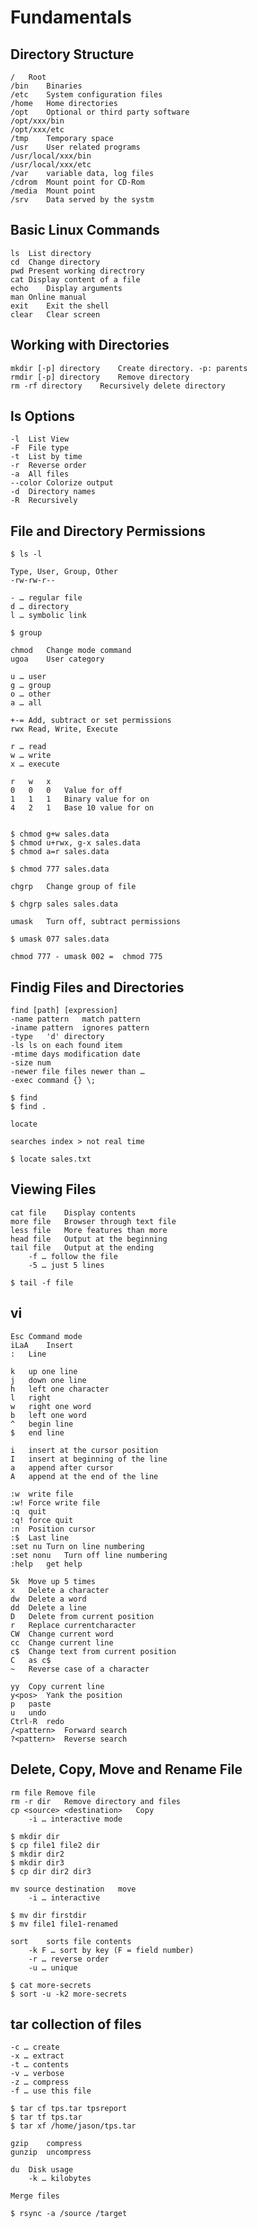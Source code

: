 # Fundamentals

## Directory Structure

    /	Root
    /bin	Binaries
    /etc	System configuration files
    /home	Home directories
    /opt	Optional or third party software
    /opt/xxx/bin	
    /opt/xxx/etc	
    /tmp	Temporary space
    /usr	User related programs
    /usr/local/xxx/bin	
    /usr/local/xxx/etc	
    /var	variable data, log files
    /cdrom	Mount point for CD-Rom
    /media	Mount point
    /srv	Data served by the systm

## Basic Linux Commands

    ls	List directory
    cd	Change directory
    pwd	Present working directrory
    cat	Display content of a file
    echo	Display arguments
    man	Online manual
    exit	Exit the shell
    clear	Clear screen

## Working with Directories

    mkdir [-p] directory	Create directory. -p: parents
    rmdir [-p] directory	Remove directory
    rm -rf directory	Recursively delete directory

## ls Options

    -l	List View
    -F	File type
    -t	List by time
    -r	Reverse order
    -a	All files
    --color	Colorize output
    -d	Directory names
    -R	Recursively

## File and Directory Permissions

    $ ls -l

    Type, User, Group, Other
    -rw-rw-r--

    - … regular file
    d … directory
    l … symbolic link

    $ group

    chmod	Change mode command
    ugoa	User category
        
    u … user
    g … group
    o … other
    a … all

    +-=	Add, subtract or set permissions
    rwx	Read, Write, Execute
        
    r … read
    w … write
    x … execute

    r	w	x	
    0	0	0	Value for off
    1	1	1	Binary value for on
    4	2	1	Base 10 value for on


    $ chmod g+w sales.data
    $ chmod u+rwx, g-x sales.data
    $ chmod a=r sales.data

    $ chmod 777 sales.data

    chgrp	Change group of file

    $ chgrp sales sales.data

    umask	Turn off, subtract permissions

    $ umask 077 sales.data

    chmod 777 - umask 002 =  chmod 775

## Findig Files and Directories

    find [path] [expression]
    -name pattern	match pattern
    -iname pattern	ignores pattern
    -type	'd' directory
    -ls	ls on each found item
    -mtime days	modification date
    -size num	
    -newer file	files newer than …
    -exec command {} \;	

    $ find
    $ find . 

    locate

    searches index > not real time

    $ locate sales.txt

## Viewing Files

    cat file	Display contents
    more file	Browser through text file
    less file	More features than more
    head file	Output at the beginning
    tail file	Output at the ending
        -f … follow the file
        -5 … just 5 lines

    $ tail -f file

## vi

    Esc	Command mode
    iLaA	Insert
    :	Line

    k	up one line
    j	down one line
    h	left one character
    l	right
    w	right one word
    b	left one word
    ^	begin line
    $	end line

    i	insert at the cursor position
    I	insert at beginning of the line 
    a	append after cursor
    A	append at the end of the line

    :w	write file
    :w!	Force write file
    :q	quit
    :q!	force quit
    :n	Position cursor
    :$	Last line
    :set nu	Turn on line numbering
    :set nonu	Turn off line numbering
    :help	get help

    5k	Move up 5 times
    x	Delete a character
    dw	Delete a word
    dd	Delete a line
    D	Delete from current position
    r	Replace currentcharacter
    CW	Change current word
    cc	Change current line
    c$	Change text from current position
    C	as c$
    ~	Reverse case of a character

    yy	Copy current line
    y<pos>	Yank the position
    p	paste
    u	undo
    Ctrl-R	redo
    /<pattern>	Forward search
    ?<pattern>	Reverse search

## Delete, Copy, Move and Rename File

    rm file	Remove file
    rm -r dir	Remove directory and files
    cp <source> <destination>	Copy
        -i … interactive mode

    $ mkdir dir
    $ cp file1 file2 dir
    $ mkdir dir2
    $ mkdir dir3
    $ cp dir dir2 dir3

    mv source destination	move
        -i … interactive

    $ mv dir firstdir
    $ mv file1 file1-renamed

    sort	sorts file contents
        -k F … sort by key (F = field number)
        -r … reverse order
        -u … unique

    $ cat more-secrets
    $ sort -u -k2 more-secrets

## tar	collection of files

	-c … create
	-x … extract
	-t … contents
	-v … verbose
	-z … compress
	-f … use this file

    $ tar cf tps.tar tpsreport
    $ tar tf tps.tar
    $ tar xf /home/jason/tps.tar

    gzip	compress
    gunzip	uncompress

    du	Disk usage
        -k … kilobytes

    Merge files

    $ rsync -a /source /target
